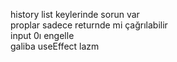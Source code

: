 history list keylerinde sorun var <br>
proplar sadece returnde mi çağrılabilir <br>
input 0ı engelle<br>
galiba useEffect lazm 
